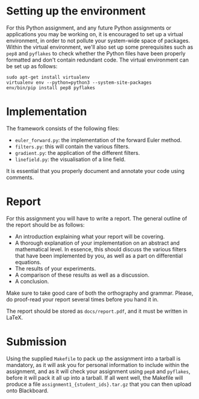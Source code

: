 Setting up the environment
==========================

For this Python assignment, and any future Python assignments or applications
you may be working on, it is encouraged to set up a virtual environment, in
order to not pollute your system-wide space of packages. Within the virtual
environment, we'll also set up some prerequisites such as `pep8` and `pyflakes`
to check whether the Python files have been properly formatted and don't contain
redundant code. The virtual environment can be set up as follows:

```
sudo apt-get install virtualenv
virtualenv env --python=python3 --system-site-packages
env/bin/pip install pep8 pyflakes
```

Implementation
==============

The framework consists of the following files:

 - `euler_forward.py`: the implementation of the forward Euler method.
 - `filters.py`: this will contain the various filters.
 - `gradient.py`: the application of the different filters.
 - `linefield.py`: the visualisation of a line field.

It is essential that you properly document and annotate your code using
comments.

Report
======

For this assignment you will have to write a report. The general outline of the
report should be as follows:

- An introduction explaining what your report will be covering.
- A thorough explanation of your implementation on an abstract and mathematical
  level. In essence, this should discuss the various filters that have been
  implemented by you, as well as a part on differential equations.
- The results of your experiments.
- A comparison of these results as well as a discussion.
- A conclusion.

Make sure to take good care of both the orthography and grammar. Please, do
proof-read your report several times before you hand it in.

The report should be stored as `docs/report.pdf`, and it must be written in
LaTeX.

Submission
==========

Using the supplied `Makefile` to pack up the assignment into a tarball is
mandatory, as it will ask you for personal information to include within the
assignment, and as it will check your assignment using `pep8` and `pyflakes`,
before it will pack it all up into a tarball. If all went well, the Makefile
will produce a file `assignment1_{student_ids}.tar.gz` that you can then upload
onto Blackboard.
